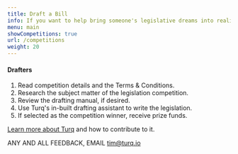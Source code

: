 ```yaml
---
title: Draft a Bill
info: If you want to help bring someone's legislative dreams into reality, become a Drafter and make some money along the way
menu: main
showCompetitions: true
url: /competitions
weight: 20
---
```


#### Drafters

1. Read competition details and the Terms & Conditions.
2. Research the subject matter of the legislation competition.
3. Review the drafting manual, if desired.
4. Use Turq's in-built drafting assistant to write the legislation.
5. If selected as the competition winner, receive prize funds.


[Learn more about Turq](/about) and how to contribute to it.  

ANY AND ALL FEEDBACK, EMAIL [tim@turq.io](mailto:tim@turq.io)